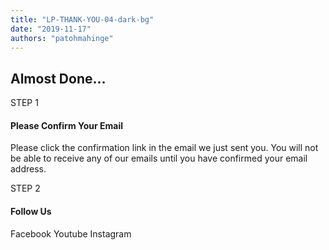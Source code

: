 ```yaml
---
title: "LP-THANK-YOU-04-dark-bg"
date: "2019-11-17"
authors: "patohmahinge"
---
```


## Almost Done...

STEP 1

#### Please Confirm Your Email

Please click the confirmation link in the email we just sent you. You will not be able to receive any of our emails until you have confirmed your email address.

STEP 2

#### Follow Us

Facebook Youtube Instagram
